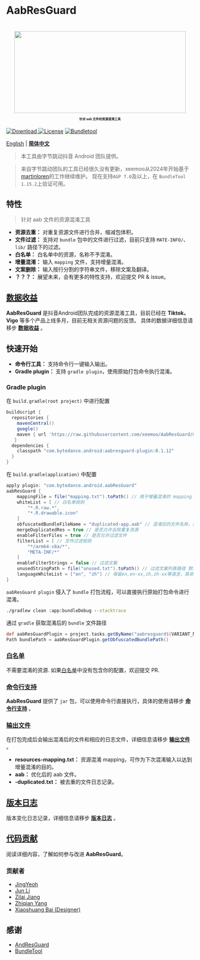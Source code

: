 # AabResGuard
<h1 align="center">
  <img src="../images/logo.png" height="220" width="460"/>
  <p align="center" style="font-size: 0.3em">针对 aab 文件的资源混淆工具</p>
</h1>

[ ![Download](https://api.bintray.com/packages/yeoh/maven/aabresguard-plugin/images/download.svg?version=0.1.4) ](https://bintray.com/yeoh/maven/aabresguard-plugin/0.1.4/link)
[![License](https://img.shields.io/badge/license-Apache2.0-brightgreen)](../../LICENSE)
[![Bundletool](https://img.shields.io/badge/Dependency-Bundletool/0.10.0-blue)](https://github.com/google/bundletool)

[English](../../README.md) | **[简体中文](README.md)**

> 本工具由字节跳动抖音 Android 团队提供。

> 来自字节跳动团队的工具已经很久没有更新，xeemoo从2024年开始基于[martinloren](https://github.com/martinloren/AabResGuard/)的工作继续维护。
> 现在支持`AGP 7.0`及以上，在 `BundleTool 1.15.2`上验证可用。

## 特性
> 针对 aab 文件的资源混淆工具

- **资源去重：** 对重复资源文件进行合并，缩减包体积。
- **文件过滤：** 支持对 `bundle` 包中的文件进行过滤，目前只支持 `MATE-INFO/`、`lib/` 路径下的过滤。
- **白名单：** 白名单中的资源，名称不予混淆。
- **增量混淆：** 输入 `mapping` 文件，支持增量混淆。
- **文案删除：** 输入按行分割的字符串文件，移除文案及翻译。
- **？？？：** 展望未来，会有更多的特性支持，欢迎提交 PR & issue。

## [数据收益](DATA.md)
**AabResGuard** 是抖音Android团队完成的资源混淆工具，目前已经在 **Tiktok、Vigo** 等多个产品上线多月，目前无相关资源问题的反馈。
具体的数据详细信息请移步 **[数据收益](DATA.md)** 。

## 快速开始
- **命令行工具：** 支持命令行一键输入输出。
- **Gradle plugin：** 支持 `gradle plugin`，使用原始打包命令执行混淆。

### Gradle plugin
在 `build.gradle(root project)` 中进行配置
```gradle
buildscript {
  repositories {
    mavenCentral()
    google()
    maven { url 'https://raw.githubusercontent.com/xeemoo/AabResGuard/mvn-repo' }
   }
  dependencies {
    classpath "com.bytedance.android:aabresguard-plugin:0.1.12"
  }
}
```

在 `build.gradle(application)` 中配置
```gradle
apply plugin: "com.bytedance.android.aabResGuard"
aabResGuard {
    mappingFile = file("mapping.txt").toPath() // 用于增量混淆的 mapping 文件
    whiteList = [ // 白名单规则
        "*.R.raw.*",
        "*.R.drawable.icon"
    ]
    obfuscatedBundleFileName = "duplicated-app.aab" // 混淆后的文件名称，必须以 `.aab` 结尾
    mergeDuplicatedRes = true // 是否允许去除重复资源
    enableFilterFiles = true // 是否允许过滤文件
    filterList = [ // 文件过滤规则
        "*/arm64-v8a/*",
        "META-INF/*"
    ]
    enableFilterStrings = false // 过滤文案
    unusedStringPath = file("unused.txt").toPath() // 过滤文案列表路径 默认在mapping同目录查找
    languageWhiteList = ["en", "zh"] // 保留en,en-xx,zh,zh-xx等语言，其余均删除
}
```

`aabResGuard plugin` 侵入了 `bundle` 打包流程，可以直接执行原始打包命令进行混淆。
```cmd
./gradlew clean :app:bundleDebug --stacktrace
```

通过 `gradle` 获取混淆后的 `bundle` 文件路径
```groovy
def aabResGuardPlugin = project.tasks.getByName("aabresguard${VARIANT_NAME}")
Path bundlePath = aabResGuardPlugin.getObfuscatedBundlePath()
```

### [白名单](../en/WHITELIST.md)
不需要混淆的资源. 如果[白名单](../en/WHITELIST.md)中没有包含你的配置，欢迎提交 PR.

### [命令行支持](COMMAND.md)
**AabResGuard** 提供了 `jar` 包，可以使用命令行直接执行，具体的使用请移步 **[命令行支持](COMMAND.md)** 。

### [输出文件](OUTPUT.md)
在打包完成后会输出混淆后的文件和相应的日志文件，详细信息请移步 **[输出文件](OUTPUT.md)** 。
- **resources-mapping.txt：** 资源混淆 mapping，可作为下次混淆输入以达到增量混淆的目的。
- **aab：** 优化后的 aab 文件。
- **-duplicated.txt：** 被去重的文件日志记录。

## [版本日志](CHANGELOG.md)
版本变化日志记录，详细信息请移步 **[版本日志](CHANGELOG.md)** 。

## [代码贡献](CONTRIBUTOR.md)
阅读详细内容，了解如何参与改进 **AabResGuard**。

### 贡献者
* [JingYeoh](https://github.com/JingYeoh)
* [Jun Li]()
* [Zilai Jiang](https://github.com/Zzzia)
* [Zhiqian Yang](https://github.com/yangzhiqian)
* [Xiaoshuang Bai (Designer)](https://www.behance.net/shawnpai)

## 感谢
* [AndResGuard](https://github.com/shwenzhang/AndResGuard/)
* [BundleTool](https://github.com/google/bundletool)
